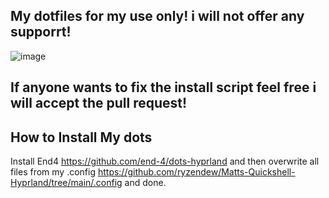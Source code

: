## My dotfiles for my use only! i will not offer any supporrt!

![image](https://github.com/user-attachments/assets/3ffab4cc-b08c-4a30-9f09-2fa36bc2b7fa)


## If anyone wants to fix the install script feel free i will accept the pull request! 

## How to Install My dots

Install End4 https://github.com/end-4/dots-hyprland and then overwrite all files from my .config https://github.com/ryzendew/Matts-Quickshell-Hyprland/tree/main/.config and done.
